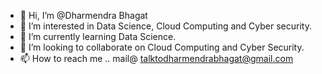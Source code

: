 - 👋 Hi, I’m @Dharmendra Bhagat
- 👀 I’m interested in Data Science, Cloud Computing and Cyber security.
- 🌱 I’m currently learning Data Science.
- 💞️ I’m looking to collaborate on Cloud Computing and Cyber Security.
- 📫 How to reach me .. mail@ talktodharmendrabhagat@gmail.com

<!---
dharmendra552/dharmendra552 is a ✨ special ✨ repository because its `README.md` (this file) appears on your GitHub profile.
You can click the Preview link to take a look at your changes.
--->
